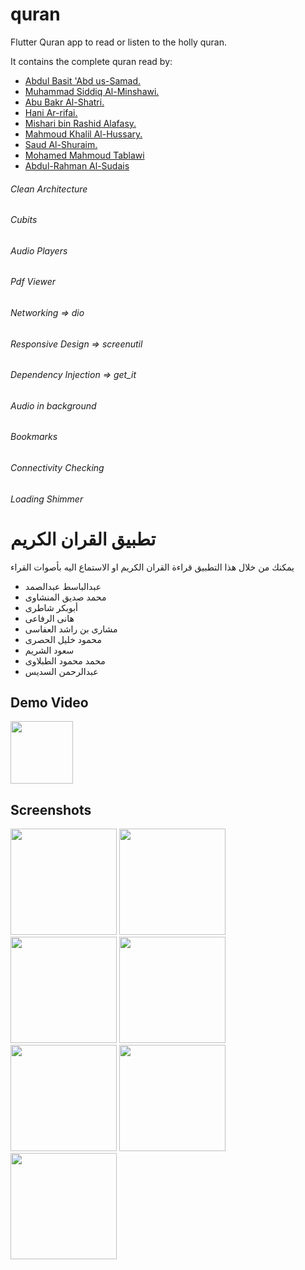 # quran

Flutter Quran app to read or listen to the holly quran.

It contains the complete quran read by:
- [Abdul Basit 'Abd us-Samad.](https://en.wikipedia.org/wiki/Abdul_Basit_%27Abd_us-Samad)
- [Muhammad Siddiq Al-Minshawi.](https://en.wikipedia.org/wiki/Muhammad_Siddiq_Al-Minshawi)
- [Abu Bakr Al-Shatri.](https://www.duroosulislam.com/2018/11/abu-bakr-al-shatri.html)
- [Hani Ar-rifai.](https://www.assabile.com/hani-ar-rifai-86/hani-ar-rifai.htm)
- [Mishari bin Rashid Alafasy.](https://en.wikipedia.org/wiki/Mishari_bin_Rashid_Alafasy)
- [Mahmoud Khalil Al-Hussary.](https://en.wikipedia.org/wiki/Mahmoud_Khalil_Al-Hussary)
- [Saud Al-Shuraim.](https://en.wikipedia.org/wiki/Saud_Al-Shuraim)
- [Mohamed Mahmoud Tablawi](https://www.assabile.com/mohamed-tablawi-31/mohamed-tablawi.htm)
- [Abdul-Rahman Al-Sudais](https://en.wikipedia.org/wiki/Abdul-Rahman_Al-Sudais)

###### Clean Architecture
###### Cubits
###### Audio Players
###### Pdf Viewer
###### Networking => dio
###### Responsive Design => screenutil
###### Dependency Injection => get_it
###### Audio in background
###### Bookmarks
###### Connectivity Checking
###### Loading Shimmer


# تطبيق القران الكريم 
يمكنك من خلال هذا التطبيق قراءة القران الكريم او الاستماع اليه بأصوات القراء
- عبدالباسط عبدالصمد
- محمد صديق المنشاوى
- أبوبكر شاطرى
- هانى الرفاعى
- مشارى بن راشد العفاسى
- محمود خليل الحصرى
- سعود الشريم
- محمد محمود الطبلاوى
- عبدالرحمن السديس



## Demo Video
<a href="https://youtu.be/VcwoKGzpOng"><img src="https://upload.wikimedia.org/wikipedia/commons/thumb/e/e1/Logo_of_YouTube_%282015-2017%29.svg/2560px-Logo_of_YouTube_%282015-2017%29.svg.png" width="100"></img></a>

## Screenshots
<p float="left">
   <img src="https://github.com/mo7amedaliEbaid/quran/blob/c9cdb5e58df4929ecf4272bca498170d5af355e3/screenshots/readers.jpg" width="170" />
   <img src="https://github.com/mo7amedaliEbaid/quran/blob/5b42d864d13b0cc12e74d13facc1d3f20a9ee74d/screenshots/quran.jpg" width="170" />
   <img src="https://github.com/mo7amedaliEbaid/quran/blob/c9cdb5e58df4929ecf4272bca498170d5af355e3/screenshots/sura_audio.jpg" width="170" />
   <img src="https://github.com/mo7amedaliEbaid/quran/blob/c9cdb5e58df4929ecf4272bca498170d5af355e3/screenshots/suraa.jpg" width="170" />
   <img src="https://github.com/mo7amedaliEbaid/quran/blob/c9cdb5e58df4929ecf4272bca498170d5af355e3/screenshots/aayah.jpg" width="170" />
   <img src="https://github.com/mo7amedaliEbaid/quran/blob/c9cdb5e58df4929ecf4272bca498170d5af355e3/screenshots/quran_pdf.jpg" width="170" />
   <img src="https://github.com/mo7amedaliEbaid/quran/blob/c9cdb5e58df4929ecf4272bca498170d5af355e3/screenshots/suras.jpg" width="170" />
</p>
